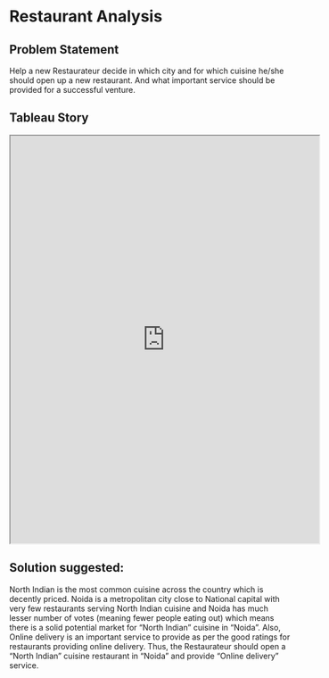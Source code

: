# Restaurant Analysis 

## Problem Statement
Help a new Restaurateur decide in which city and for which cuisine he/she should open up a new restaurant. And what important service should be provided for a successful venture.

## Tableau Story
<iframe src="https://public.tableau.com/shared/4DTZ8XPM4?:showVizHome=no&:embed=true" width="110%" height="730"></iframe>

## Solution suggested:
North Indian is the most common cuisine across the country which is decently priced. Noida is a metropolitan city close to National capital with very few restaurants serving North Indian cuisine and Noida has much lesser number of votes (meaning fewer people eating out) which means there is a solid potential market for “North Indian” cuisine in “Noida”. Also, Online delivery is an important service to provide as per the good ratings for restaurants providing online delivery.
Thus, the Restaurateur should open a “North Indian” cuisine restaurant in “Noida” and provide “Online delivery” service. 



